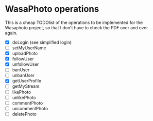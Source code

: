 # WasaPhoto operations

This is a cheap TODOlist of the operations to be implemented for the Wasaphoto project, so that I don't have to check the PDF over and over again.

- [x] doLogin (see simplified login)
- [ ] setMyUserName
- [x] uploadPhoto
- [x] followUser
- [x] unfollowUser
- [ ] banUser
- [ ] unbanUser
- [x] getUserProfile
- [ ] getMyStream
- [ ] likePhoto
- [ ] unlikePhoto
- [ ] commentPhoto
- [ ] uncommentPhoto
- [ ] deletePhoto